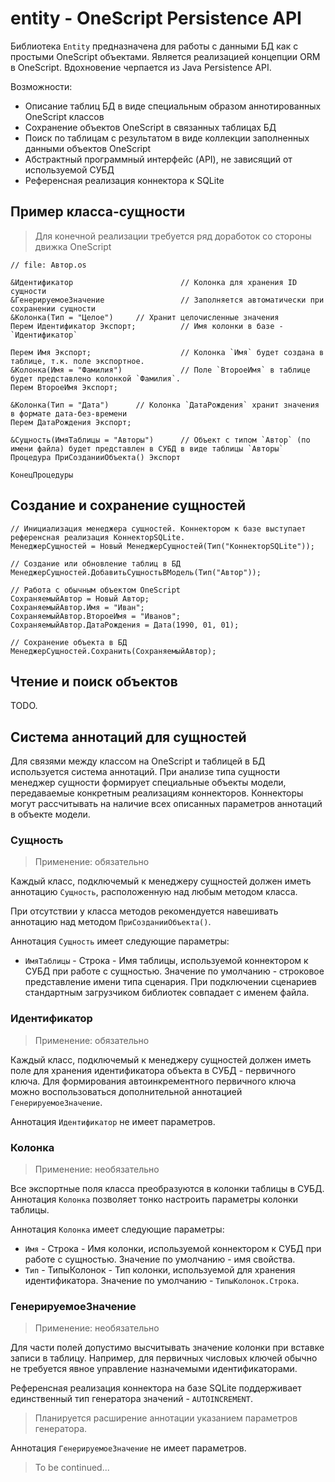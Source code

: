 # entity - OneScript Persistence API

Библиотека `Entity` предназначена для работы с данными БД как с простыми OneScript объектами. Является реализацией концепции ORM в OneScript. Вдохновение черпается из Java Persistence API.

Возможности:

* Описание таблиц БД в виде специальным образом аннотированных OneScript классов
* Сохранение объектов OneScript в связанных таблицах БД
* Поиск по таблицам с результатом в виде коллекции заполненных данными объектов OneScript
* Абстрактный программный интерфейс (API), не зависящий от используемой СУБД
* Референсная реализация коннектора к SQLite

## Пример класса-сущности

> Для конечной реализации требуется ряд доработок со стороны движка OneScript

```bsl
// file: Автор.os

&Идентификатор                        // Колонка для хранения ID сущности
&ГенерируемоеЗначение                 // Заполняется автоматически при сохранении сущности
&Колонка(Тип = "Целое")     // Хранит целочисленные значения
Перем Идентификатор Экспорт;          // Имя колонки в базе - `Идентификатор`

Перем Имя Экспорт;                    // Колонка `Имя` будет создана в таблице, т.к. поле экспортное.
&Колонка(Имя = "Фамилия")             // Поле `ВтороеИмя` в таблице будет представлено колонкой `Фамилия`.
Перем ВтороеИмя Экспорт;

&Колонка(Тип = "Дата")      // Колонка `ДатаРождения` хранит значения в формате дата-без-времени
Перем ДатаРождения Экспорт;

&Сущность(ИмяТаблицы = "Авторы")      // Объект с типом `Автор` (по имени файла) будет представлен в СУБД в виде таблицы `Авторы`
Процедура ПриСозданииОбъекта() Экспорт

КонецПроцедуры
```

## Создание и сохранение сущностей

```bsl
// Инициализация менеджера сущностей. Коннектором к базе выступает референсная реализация КоннекторSQLite.
МенеджерСущностей = Новый МенеджерСущностей(Тип("КоннекторSQLite"));

// Создание или обновление таблиц в БД
МенеджерСущностей.ДобавитьСущностьВМодель(Тип("Автор"));

// Работа с обычным объектом OneScript
СохраняемыйАвтор = Новый Автор;
СохраняемыйАвтор.Имя = "Иван";
СохраняемыйАвтор.ВтороеИмя = "Иванов";
СохраняемыйАвтор.ДатаРождения = Дата(1990, 01, 01);

// Сохранение объекта в БД
МенеджерСущностей.Сохранить(СохраняемыйАвтор);
```

## Чтение и поиск объектов

TODO.

## Система аннотаций для сущностей

Для связями между классом на OneScript и таблицей в БД используется система аннотаций. При анализе типа сущности менеджер сущности формирует специальные объекты модели, передаваемые конкретным реализациям коннекторов. Коннекторы могут рассчитывать на наличие всех описанных параметров аннотаций в объекте модели.

### Сущность

> Применение: обязательно

Каждый класс, подключемый к менеджеру сущностей должен иметь аннотацию `Сущность`, расположенную над любым методом класса.

При отсутствии у класса методов рекомендуется навешивать аннотацию над методом `ПриСозданииОбъекта()`.

Аннотация `Сущность` имеет следующие параметры:

* `ИмяТаблицы` - Строка - Имя таблицы, используемой коннектором к СУБД при работе с сущностью. Значение по умолчанию - строковое представление имени типа сценария. При подключении сценариев стандартным загрузчиком библиотек совпадает с именем файла.

### Идентификатор

> Применение: обязательно

Каждый класс, подключемый к менеджеру сущностей должен иметь поле для хранения идентификатора объекта в СУБД - первичного ключа. Для формирования автоинкрементного первичного ключа можно воспользоваться дополнительной аннотацией `ГенерируемоеЗначение`.

Аннотация `Идентификатор` не имеет параметров.

### Колонка

> Применение: необязательно

Все экспортные поля класса преобразуются в колонки таблицы в СУБД. Аннотация `Колонка` позволяет тонко настроить параметры колонки таблицы.

Аннотация `Колонка` имеет следующие параметры:

* `Имя` - Строка - Имя колонки, используемой коннектором к СУБД при работе с сущностью. Значение по умолчанию - имя свойства.
* `Тип` - ТипыКолонок - Тип колонки, используемой для хранения идентификатора. Значение по умолчанию - `ТипыКолонок.Строка`.

### ГенерируемоеЗначение

> Применение: необязательно

Для части полей допустимо высчитывать значение колонки при вставке записи в таблицу. Например, для первичных числовых ключей обычно не требуется явное управление назначемыми идентификаторами.

Референсная реализация коннектора на базе SQLite поддерживает единственный тип генератора значений - `AUTOINCREMENT`.

> Планируется расширение аннотации указанием параметров генератора.

Аннотация `ГенерируемоеЗначение` не имеет параметров.

> To be continued...
